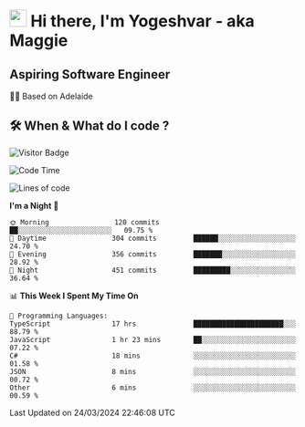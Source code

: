 <h1><img src="https://emojis.slackmojis.com/emojis/images/1531849430/4246/blob-sunglasses.gif?1531849430" width="30"/> Hi there, I'm Yogeshvar - aka Maggie</h1>

## Aspiring Software Engineer
🏂🏻  Based on Adelaide 

## 🛠 When & What do I code ?  

![Visitor Badge](https://visitor-badge.feriirawann.repl.co?username=yogeshvar&repo=yogeshvar&label=Visitors&style=plastic&color=%23457BFF&contentType=svg)

<!--START_SECTION:waka-->
![Code Time](http://img.shields.io/badge/Code%20Time-2%2C775%20hrs%2033%20mins-blue)

![Lines of code](https://img.shields.io/badge/From%20Hello%20World%20I%27ve%20Written-4.1%20million%20lines%20of%20code-blue)

**I'm a Night 🦉** 

```text
🌞 Morning                120 commits         ██░░░░░░░░░░░░░░░░░░░░░░░   09.75 % 
🌆 Daytime                304 commits         ██████░░░░░░░░░░░░░░░░░░░   24.70 % 
🌃 Evening                356 commits         ███████░░░░░░░░░░░░░░░░░░   28.92 % 
🌙 Night                  451 commits         █████████░░░░░░░░░░░░░░░░   36.64 % 
```


📊 **This Week I Spent My Time On** 

```text
💬 Programming Languages: 
TypeScript               17 hrs              ██████████████████████░░░   88.79 % 
JavaScript               1 hr 23 mins        ██░░░░░░░░░░░░░░░░░░░░░░░   07.22 % 
C#                       18 mins             ░░░░░░░░░░░░░░░░░░░░░░░░░   01.58 % 
JSON                     8 mins              ░░░░░░░░░░░░░░░░░░░░░░░░░   00.72 % 
Other                    6 mins              ░░░░░░░░░░░░░░░░░░░░░░░░░   00.59 % 
```


 Last Updated on 24/03/2024 22:46:08 UTC
<!--END_SECTION:waka-->
